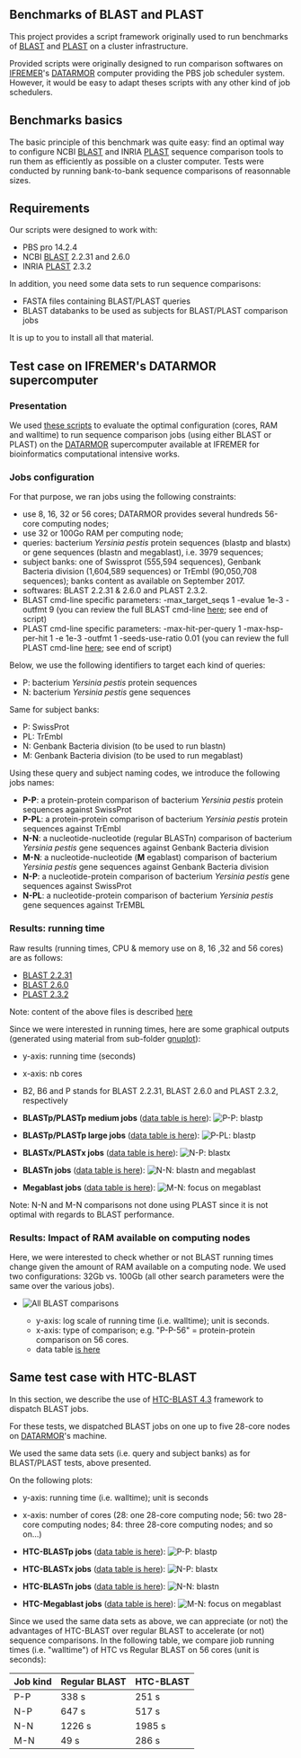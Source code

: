 ## Benchmarks of BLAST and PLAST

This project provides a script framework originally used to run benchmarks of [BLAST](https://blast.ncbi.nlm.nih.gov/Blast.cgi?CMD=Web&PAGE_TYPE=BlastDocs) and [PLAST](https://plast.inria.fr) on a cluster infrastructure.

Provided scripts were originally designed to run comparison softwares on [IFREMER](http://wwz.ifremer.fr/en/The-Institute)'s [DATARMOR](https://www.top500.org/system/178981) computer providing the PBS job scheduler system. However, it would be easy to adapt theses scripts with any other kind of job schedulers.

## Benchmarks basics

The basic principle of this benchmark was quite easy: find an optimal way to configure NCBI [BLAST](https://blast.ncbi.nlm.nih.gov/Blast.cgi?CMD=Web&PAGE_TYPE=BlastDocs) and INRIA [PLAST](https://plast.inria.fr) sequence comparison tools to run them as efficiently as possible on a cluster computer. Tests were conducted by running bank-to-bank sequence comparisons of reasonnable sizes.

## Requirements

Our scripts were designed to work with:

* PBS pro 14.2.4
* NCBI [BLAST](https://blast.ncbi.nlm.nih.gov/Blast.cgi?CMD=Web&PAGE_TYPE=BlastDocs) 2.2.31 and 2.6.0
* INRIA [PLAST](https://plast.inria.fr) 2.3.2

In addition, you need some data sets to run sequence comparisons:

* FASTA files containing BLAST/PLAST queries
* BLAST databanks to be used as subjects for BLAST/PLAST comparison jobs

It is up to you to install all that material.

## Test case on IFREMER's DATARMOR supercomputer

### Presentation

We used [these scripts](scripts) to evaluate the optimal configuration (cores, RAM and walltime) to run sequence comparison jobs (using either BLAST or PLAST) on the [DATARMOR](https://www.top500.org/system/178981) supercomputer available at IFREMER for bioinformatics computational intensive works.

### Jobs configuration

For that purpose, we ran jobs using the following constraints:

* use 8, 16, 32 or 56 cores; DATARMOR provides several hundreds 56-core computing nodes;
* use 32 or 100Go RAM per computing node;
* queries: bacterium *Yersinia pestis* protein sequences (blastp and blastx) or gene sequences (blastn and megablast), i.e. 3979 sequences;
* subject banks: one of Swissprot (555,594 sequences), Genbank Bacteria division (1,604,589 sequences) or TrEmbl (90,050,708 sequences); banks content as available on September 2017.
* softwares: BLAST 2.2.31 & 2.6.0 and PLAST 2.3.2.
* BLAST cmd-line specific parameters: -max_target_seqs 1 -evalue 1e-3 -outfmt 9 (you can review the full BLAST cmd-line [here](scripts/blast_template.txt); see end of script)
* PLAST cmd-line specific parameters: -max-hit-per-query 1 -max-hsp-per-hit 1 -e 1e-3 -outfmt 1 -seeds-use-ratio 0.01 (you can review the full PLAST cmd-line [here](scripts/plast_template.txt); see end of script)

Below, we use the following identifiers to target each kind of queries:

* P: bacterium *Yersinia pestis* protein sequences
* N: bacterium *Yersinia pestis* gene sequences

Same for subject banks:

* P: SwissProt
* PL: TrEmbl
* N: Genbank Bacteria division (to be used to run blastn)
* M: Genbank Bacteria division (to be used to run megablast)

Using these query and subject naming codes, we introduce the following jobs names:

* **P-P**: a protein-protein comparison of bacterium *Yersinia pestis* protein sequences against SwissProt
* **P-PL**: a protein-protein comparison of bacterium *Yersinia pestis* protein sequences against TrEmbl
* **N-N**: a nucleotide-nucleotide (regular BLASTn) comparison of bacterium *Yersinia pestis* gene sequences against Genbank Bacteria division
* **M-N**: a nucleotide-nucleotide (**M** egablast) comparison of bacterium *Yersinia pestis* gene sequences against Genbank Bacteria division
* **N-P**: a nucleotide-protein comparison of bacterium *Yersinia pestis* gene sequences against SwissProt
* **N-PL**: a nucleotide-protein comparison of bacterium *Yersinia pestis* gene sequences against TrEMBL

### Results: running time

Raw results (running times, CPU & memory use on 8, 16 ,32  and 56 cores) are as follows:

* [BLAST 2.2.31](results/results-blast-2.2.31.tsv)
* [BLAST 2.6.0](results/results-blast-2.6.0.tsv)
* [PLAST 2.3.2](results/results-blast-2.3.2.tsv)

Note: content of the above files is described [here](results/README.md)

Since we were interested in running times, here are some graphical outputs (generated using material from sub-folder [gnuplot](gnuplot)):

* y-axis: running time (seconds)
* x-axis: nb cores
* B2, B6 and P stands for BLAST 2.2.31, BLAST 2.6.0 and PLAST 2.3.2, respectively

* **BLASTp/PLASTp medium jobs** ([data table is here](gnuplot/pp-time.dat)): ![P-P: blastp](gnuplot/pp-time.png)
* **BLASTp/PLASTp large jobs** ([data table is here](gnuplot/ppl-time.dat)): ![P-PL: blastp](gnuplot/ppl-time.png)
* **BLASTx/PLASTx jobs** ([data table is here](gnuplot/np-time.dat)): ![N-P: blastx](gnuplot/np-time.png)
* **BLASTn jobs** ([data table is here](gnuplot/nn-time.dat)): ![N-N: blastn and megablast](gnuplot/nn-time.png)
* **Megablast jobs** ([data table is here](gnuplot/mn-time.dat)): ![M-N: focus on megablast](gnuplot/mn-time.png)

Note: N-N and M-N comparisons not done using PLAST since it is not optimal with regards to BLAST performance.

### Results: Impact of RAM available on computing nodes

Here, we were interested to check whether or not BLAST running times change given the amount of RAM available on a computing node. We used two configurations: 32Gb vs. 100Gb (all other search parameters were the same over the various jobs).

* ![All BLAST comparisons](gnuplot/mem-time.png)

    * y-axis: log scale of running time (i.e. walltime); unit is seconds.
    * x-axis: type of comparison; e.g. "P-P-56" = protein-protein comparison on 56 cores.
    * data table [is here](gnuplot/mem-time.dat)

## Same test case with HTC-BLAST

In this section, we describe the use of [HTC-BLAST 4.3](http://citeseerx.ist.psu.edu/viewdoc/download?doi=10.1.1.194.2320&rep=rep1&type=pdf) framework to dispatch BLAST jobs.

For these tests, we dispatched BLAST jobs on one up to five 28-core nodes on  [DATARMOR](https://www.top500.org/system/178981)'s machine.

We used the same data sets (i.e. query and subject banks) as for BLAST/PLAST tests, above presented.

On the following plots:

* y-axis: running time (i.e. walltime); unit is seconds
* x-axis: number of cores (28: one 28-core computing node; 56: two 28-core computing nodes; 84: three 28-core computing nodes; and so on...)

* **HTC-BLASTp jobs** ([data table is here](gnuplot/htc-pp-time.dat)): ![P-P: blastp](gnuplot/htc-pp-time.png)
* **HTC-BLASTx jobs** ([data table is here](gnuplot/htc-np-time.dat)): ![N-P: blastx](gnuplot/htc-np-time.png)
* **HTC-BLASTn jobs** ([data table is here](gnuplot/htc-nn-time.dat)): ![N-N: blastn](gnuplot/htc-nn-time.png)
* **HTC-Megablast jobs** ([data table is here](gnuplot/htc-mn-time.dat)): ![M-N: focus on megablast](gnuplot/htc-mn-time.png)

Since we used the same data sets as above, we can appreciate (or not) the advantages of HTC-BLAST over regular BLAST to accelerate (or not) sequence comparisons. In the following table, we compare jiob running times (i.e. "walltime") of HTC vs Regular BLAST on 56 cores (unit is seconds):

| Job kind | Regular BLAST | HTC-BLAST |
|----------|---------------|-----------|
| P-P      |    338 s      |    251 s  |
| N-P      |    647 s      |    517 s  |
| N-N      |   1226 s      |   1985 s  |
| M-N      |     49 s      |    286 s  |
